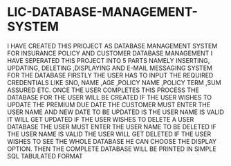 # LIC-DATABASE-MANAGEMENT-SYSTEM
I HAVE CREATED THIS PRIOJECT AS DATABASE MANAGEMENT SYSTEM FOR INSURANCE POLICY AND CUSTOMER DATABASE MANAGEMENT
I HAVE SEPERATED THIS PROJECT INTO 5 PARTS NAMELY INSERTING, UPDATING, DELETING ,DISPLAYING AND E-MAIL MESSAGING SYSTEM FOR THE DATABASE
FIRSTLY THE USER HAS TO INPUT THE REQUIRED CREDENTIALS LIKE SNO, NAME ,AGE ,POLICY NAME ,POLICY TERM ,SUM ASSURED ETC.
ONCE THE USER COMPLETES THIS PROCESS THE DATABASE FOR THE USER WILL BE CREATED
IF THE USER WISHES TO UPDATE THE PREMIUM DUE DATE THE CUSTOMER MUST ENTER THE USER NAME AND NEW DATE TO BE UPDATED IS THE USER NAME IS VALID IT WILL GET UPDATED
IF THE USER WISHES TO DELETE A USER DATABASE THE USER MUST ENTER THE USER NAME TO BE DELETED IF THE USER NAME IS VALID THE USER WILL GET DELETED
IF THE USER WISHES TO SEE THE WHOLE DATABASE HE CAN CHOOSE THE DISPLAY OPTION. THEN THE COMPLETE DATABASE WILL BE PRINTED IN SIMPLE SQL TABULATED FORMAT
